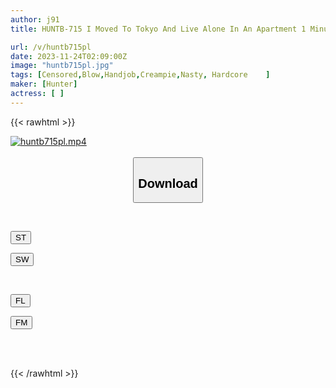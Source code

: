 ```yaml
---
author: j91
title: HUNTB-715 I Moved To Tokyo And Live Alone In An Apartment 1 Minute Walk From The University! I'm Weak And Harmless, So One Big-breasted Girl In My Class Said To Me, ``You're Early Tomorrow, So Let's Stay Over!'' ”He Is Coming!

url: /v/huntb715pl
date: 2023-11-24T02:09:00Z
image: "huntb715pl.jpg"
tags: [Censored,Blow,Handjob,Creampie,Nasty, Hardcore	 ]
maker: [Hunter]
actress: [ ]
---
```



{{< rawhtml >}}

<div class="video" data-videoid="9yqrr2VO0pCaxZW">
    <a href="javascript:;">
        <img src="/v/huntb715pl/huntb715pl.jpg" width="WIDTH" height="HEIGHT" alt="huntb715pl.mp4" loading="lazy">
    </a>
</div>

<script type="text/javascript" src="https://j91.asia/asset/on-demand-st.js"></script>

<br>
  <link rel="stylesheet" href="https://j91.asia/asset/bs5.css">
  
  <center>
  <button class="btn btn-primary" type="button" data-bs-toggle="collapse" data-bs-target=".multi-collapse" aria-expanded="false" aria-controls="multiCollapseExample1 multiCollapseExample2"><h2>Download</h2></button></center>
</p>
<div class="row">
  <div class="col">
    <div class="collapse multi-collapse" id="multiCollapseExample1">
      <div class="card card-body">
	      	      <br>
<div class="buttons">  
<p><a href="https://streamtape.to/v/9yqrr2VO0pCaxZW" target="_blank"><button class="btn-hover color-3"><i class="fa fa-download"></i> ST</button></a></p>
<p><a href="https://flaswish.com/bzdbwl89vba3" target="_blank"><button class="btn-hover color-2"><i class="fa fa-download"></i> SW</button></a></p></div>
    </div>
  </div>
</div>
  <div class="col">
    <div class="collapse multi-collapse" id="multiCollapseExample2">
      <div class="card card-body">
	      <br>
<div class="buttons">
<p><a href="javascript:;" target="_blank"><button class="btn-hover color-9"><i class="fa fa-download"></i> FL</button></a></p>
<p><a href="javascript:;" target="_blank"><button class="btn-hover color-8"><i class="fa fa-download"></i> FM</button></a></p></div>
<br><br>
      </div>
    </div>
  </div>
</div>

{{< /rawhtml >}}
